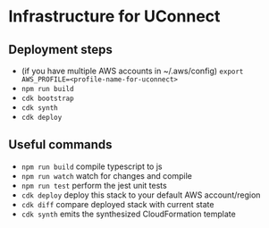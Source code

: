 # Infrastructure for UConnect

## Deployment steps
 * (if you have multiple AWS accounts in ~/.aws/config) `export AWS_PROFILE=<profile-name-for-uconnect>`
 * `npm run build`
 * `cdk bootstrap`
 * `cdk synth`
 * `cdk deploy`

## Useful commands

 * `npm run build`   compile typescript to js
 * `npm run watch`   watch for changes and compile
 * `npm run test`    perform the jest unit tests
 * `cdk deploy`      deploy this stack to your default AWS account/region
 * `cdk diff`        compare deployed stack with current state
 * `cdk synth`       emits the synthesized CloudFormation template
